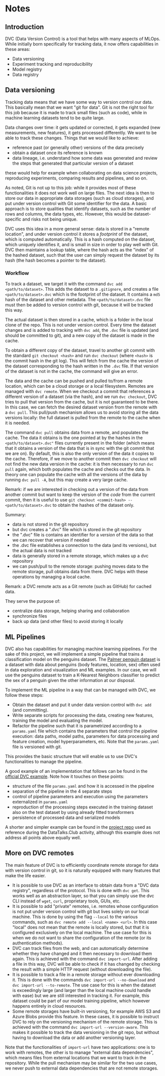 # Notes

## Introduction

DVC (Data Version Control) is a tool that helps with many aspects of MLOps. While initially born specifically for tracking data, it now offers capabilities in these areas:

* Data versioning
* Experiment tracking and reproducibility
* Model registry
* Data registry

## Data versioning

Tracking data means that we have some way to version control our data. This basically mean that we want "git for data". Git is not the right tool for this job because it is made to track small files (such as code), while in machine learning datasets tend to be quite large.

Data changes over time: it gets updated or corrected, it gets expanded (new measurements, new features), it gets processed differently. We want to be able to track these changes. Things that we would like to achieve:

* reference past (or generally other) versions of the data precisely
* obtain a dataset once its reference is known
* data lineage, i.e. understand how some data was generated and review the steps that generated that particular version of a dataset
    
these would help for example when collaborating on data science projects, reproducing experiments, comparing results and pipelines, and so on. 

As noted, Git is not up to this job: while it provides most of these functionalities it does not work well on large files. The next idea is then to store our data in appropriate data storages (such as cloud storages), and put under version control with Git some identifier for the data. A basic approach is to store qualities that identify datasets, such as the number of rows and columns, the data types, etc. However, this would be dataset-specific and risks not being unique.

DVC uses this idea in a more general sense: data is stored in a "remote location", and under version control it stores a _footprint_ of the dataset, which is computed automatically. This is a hash computed on the dataset, which uniquely identifies it, and is small in size in order to play well with Git. DVC then maintains a lookup table, where the hash acts as the "index" of the hashed dataset, such that the user can simply request the dataset by its hash (the hash becomes a pointer to the dataset).

### Workflow

To track a dataset, we target it with the command `dvc add <path/to/dataset>`. This adds the dataset to a `.gitignore`, and creates a file `<path/to/dataset>.dvc` which is the footprint of the dataset. It contains a `md5` hash of the dataset and other metadata. The `<path/to/dataset>.dvc` file must then be added to version control with git, because it will be tracked this way.

The actual dataset is then stored in a cache, which is a folder in the local clone of the repo. This is not under version control. Every time the dataset changes and is added to tracking with `dvc add`, the `.dvc` file is updated (and should be committed to git), and a new copy of the dataset is made in the cache.

To obtain a different copy of the dataset, travel to another git commit with the standard `git checkout <hash>` and run `dvc checkout` (where `<hash>` is the commit hash in the git log). This will fetch from the cache the version of the dataset corresponding to the hash written in the `.dvc` file. If that version of the dataset is not in the cache, the command will give an error.

The data and the cache can be pushed and pulled to/from a remote location, which can be a cloud storage or a local filesystem. Remotes are managed with `dvc remote`. When we checkout a commit that references a different version of a dataset (via the hash), and we run `dvc checkout`, DVC tries to pull that version from the cache, but it is not guaranteed to be there. In this case, we can fetch the desired dataset version from the remote with a `dvc pull`. This pull/push mechanism allows us to avoid storing all the data versions locally: the full dataset is pulled from the remote to the cache when it is needed.

The command `dvc pull` obtains data from a remote, and populates the cache. The data it obtains is the one pointed at by the hashes in the `<path/to/dataset>.dvc"` files currently present in the folder (which means that it obtains a version of the data that is in sync with the git commit that we are on). By default, this is also the only version of the data it copies to the cache. Therefore, if we move to another commit then `dvc checkout` will not find the new data version in the cache: it is then necessary to run `dvc pull` again, which both populates the cache and checks out the data. In theory one can populate the cache with all the versions of the data by running `dvc pull -A`, but this may create a very large cache.

Remark: if we are interested in checking out a version of the data from another commit but want to keep the version of the _code_ from the current commit, then it is useful to use `git checkout <commit-hash> -- <path/to/dataset>.dvc` to obtain the hashes of the dataset only.

Summary:
* data is not stored in the git repository
* but dvc creates a ".dvc" file which is stored in the git repository
* the ".dvc" file is contains an identifier for a _version_ of the data so that we can recover that version if needed
* the .dvc file establishes a connection to the data (and its versions), but the actual data is not tracked
* data is generally stored in a remote storage, which makes up a dvc repository
* we can push/pull to the remote storage: pushing moves data to the remote storage, pull obtains data from there. DVC helps with these operations by managing a local cache.

Remark: a DVC remote acts as a Git remote (such as GitHub) for cached data.

They serve the purpose of:
* centralize data storage, helping sharing and collaboration
* synchronize files
* back up data (and other files) to avoid storing it locally


## ML Pipelines

DVC also has capabilities for managing machine learning pipelines. For the sake of this project, we will implement a simple pipeline that trains a classification model on the penguins dataset. The [Palmer penguin dataset](https://allisonhorst.github.io/palmerpenguins/) is a dataset with data about penguins (body features, location, sex) often used in data exploration and visualization and ML examples. In our case, we will use the penguins dataset to train a K-Nearest Neighbors classifier to predict the sex of a penguin given the other information at our disposal.

To implement the ML pipeline in a way that can be managed with DVC, we follow these steps:
* Obtain the dataset and put it under data version control with `dvc add` (and committing).
* Write separate scripts for processing the data, creating new features, training the model and evaluating the model.
* Refactor the pipeline such that it is parametrized according to a `params.yaml` file which contains the parameters that control the pipeline execution: data paths, model paths, parameters for data processing and feature creation, model hyperparameters, etc. Note that the `params.yaml` file is versioned with git.

This provides the basic structure that will enable us to use DVC's functionalities to manage the pipeline.

A good example of an implementation that follows can be found in the [official DVC example](https://github.com/iterative/example-get-started). Note how it touches on these points:
* structure of the file `params.yaml` and how it is accessed in the pipeline
* separation of the pipeline in the 4 separate steps
* control of pipeline parameters and execution using the parameters externalized in `params.yaml`
* reproduction of the processing steps executed in the training dataset also on the test dataset by using already fitted transformers
* persistence of processed data and serialized models

A shorter and simpler example can be found in the [project repo](https://github.com/AntonisCSt/POW_DVC/tree/main) used as reference during the DataTalks.Club activity, although this example does not address all points above equally well.

## More on DVC remotes

The main feature of DVC is to efficiently coordinate remote storage for data with version control in git, so it is naturally equipped with many features that make the life easier.

* It is possible to use DVC as an interface to obtain data from a "DVC data registry", regardless of the protocol. This is done with `dvc get`. This works well as an abstraction layer, so that you can simply use the dvc CLI instead of `wget`, `curl`, proprietary tools, GUIs, etc.
* It is possible to add "private" remotes, i.e. remotes whose configuration is not put under version control with git but lives solely on our local machine. This is done by using the flag `--local` to the various commands, such as `dvc remote add --local <name> <url>`. In this case "local" does not mean that the remote is locally stored, but that it is configured exclusively on the local machine. The use case for this is when we do not want to share the configuration of the remote (or its authentication methods).
* DVC can track files from the web, and can automatically determine whether they have changed and it then necessary to download them again. This is achieved with the command `dvc import-url`. After adding a file in this way, DVC will be able to check if it has changed by checking the result with a simple HTTP request (without downloading the file).
* It is possible to track a file in a remote storage without ever downloading it. This is done with the commands `dvc import-url --no-download` and `dvc import-url --to-remote`. The use case for this is when the dataset is exceedingly large (and larger than the local machine could handle with ease) but we are still interested in tracking it. For example, this dataset could be part of our model training pipeline, which however happens entirely in cloud resources.
* Some remote storages have built-in versioning, for example AWS S3 and Azure Blobs provide this feature. In these cases, it is possible to instruct DVC to rely on the versioning mechanism of the remote storage. This is achieved with the command `dvc import-url --version-aware`. This makes it possible to track the data versioning in the git repo, but without having to download the data or add another versioning layer.


Note that the functionalities of `import-url` have two applications: one is to work with remotes, the other is to manage "external data dependencies", which means files from external locations that we want to track in the repository. While the pull mechanism may be similar for the two use cases, we never push to external data dependencies that are not remote storages.